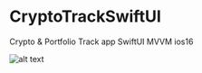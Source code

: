 # CryptoTrackSwiftUI
Crypto & Portfolio Track app SwiftUI MVVM ios16


![alt text](https://user-images.githubusercontent.com/48822802/192326474-f5f290b3-5537-418b-ae37-8dda6270736c.png)
